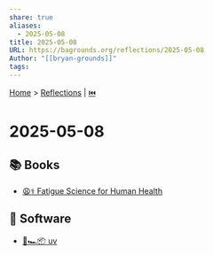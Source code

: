 ```yaml
---
share: true
aliases:
  - 2025-05-08
title: 2025-05-08
URL: https://bagrounds.org/reflections/2025-05-08
Author: "[[bryan-grounds]]"
tags: 
---
```

[Home](../index.md) > [Reflections](./index.md) | [⏮️](./2025-05-07.md)  
# 2025-05-08  
## 📚 Books  
- [😩⚕️ Fatigue Science for Human Health](../books/fatigue-science-for-human-health.md)  
  
## 💾 Software  
- [🐍🏎️📦 uv](../software/uv.md)  
